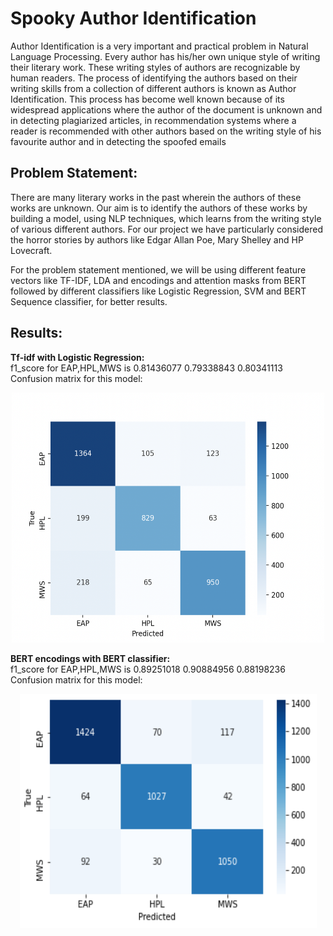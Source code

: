 # Spooky Author Identification

Author Identification is a very important and practical problem in Natural Language Processing. Every author has his/her own unique style of writing their literary work. These writing styles of authors are recognizable by human readers. The process of identifying the authors based on their writing skills from a collection of different authors is known as Author Identification. This process has become well known because of its widespread applications where the author of the document is unknown and in detecting plagiarized articles, in recommendation systems where a reader is recommended with other authors based on the writing style of his favourite author and in detecting the spoofed emails

## Problem Statement:

There are many literary works in the past wherein the authors of these works are unknown. Our aim is to identify the authors of these works by building a model, using NLP techniques, which learns from the writing style of various different authors. For our project we have particularly considered the horror stories by authors like Edgar Allan Poe, Mary Shelley and HP Lovecraft.

For the problem statement mentioned, we will be using different feature vectors like TF-IDF, LDA and encodings and attention masks from BERT followed by different classifiers like Logistic Regression, SVM and BERT Sequence classifier, for better results.

## Results:

**Tf-idf with Logistic Regression:**<br> 
f1_score for EAP,HPL,MWS is 0.81436077 0.79338843 0.80341113
Confusion matrix for this model:
<p align="center">
  <img width="500" height="400" src= results/tf_idf.png>
</p>


**BERT encodings with BERT classifier:**<br>
f1_score for EAP,HPL,MWS is 0.89251018 0.90884956 0.88198236<br>
Confusion matrix for this model:
<p align="center">
  <img width="475" height="375" src= results/BERT.png>
</p>
